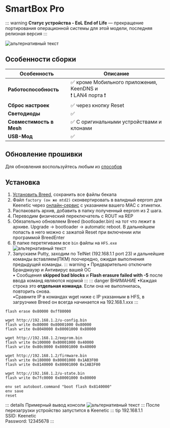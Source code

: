 # SmartBox Pro <YezBadgeWithDropdown type="keenetic" text="4.1.8" url="/assets/files/firmware/SmartBox-Pro-4.1.8.zip" :versions="[{ text: '4.1.7', url: '/assets/files/firmware/SmartBox-Pro-4.1.7.7z' }, { text: '4.0.7', url: '/assets/files/firmware/SmartBox-Pro-4.0.7.7z' }]"/>

::: warning **Статус устройства - EoL**
**End of Life** — прекращение портирования операционной системы для этой модели, последняя релизная версия
:::

![альтернативный текст](/assets/images/wiki/guides/SmartBox/pro.png)

## Особенности сборки

| Особенность              | Описание                                                     |
|--------------------------|--------------------------------------------------------------|
| **Работоспособность**    | ✅ кроме Мобильного приложения, KeenDNS и <br/>❗ LAN4 порта ❗ |
| **Сброс настроек**       | ✅ через кнопку Reset                                         |
| **Светодиоды**           | ✅                                                            |
| **Совместимость в Mesh** | ✅ С оригинальными устройствами и клонами                     |
| **USB-Мод**              | ✅                                                            |

## Обновление прошивки

Для обновления воспользуйтесь любым из [способов](/wiki/helpful/updateFirmware.md)

## Установка

1. [Установить Breed](https://4pda.to/forum/index.php?showtopic=943587&st=220#Spoil-87251265-1), сохранить все файлы бекапа
2. Файл `factory (он же mtd2)` сконвертировать в валидный eeprom для Keenetic через [онлайн-сервис](https://yeezyio.github.io/) с указанием вашего MAC с этикетки.
3. Распаковать архив, добавить в папку полученный eeprom из 2 шага.
4. Переводим физический переключатель с ROUT на REP
5. Обязательно обновляем Breed (bootloader.bin) на тот что лежит в архиве. Upgrade -> bootloader -> automatic reboot. В дальнейшем попасть в него можно с зажатой Reset при включении или программой BreedEnter
6. В папке перетягиваем все `bin` файлы на `HFS.exe`
   ![альтернативный текст](/assets/images/wiki/guides/TP-Link-EC330/openhfs.png)
7. Запускаем Putty, заходим по TelNet (192.168.1.1 port 23) и дальнейшие команды вставляем(ПКМ) поочередно, ожидая
   выполнения предыдущей команды.
   ::: warning
   • Предварительно отключите Брандмауэр и Антивирус вашей ОС
   <br/>• Сообщения **skipped bad blocks** и **Flash erasure failed with -5** после ввода команд являются нормой
   :::
   ::: danger ВНИМАНИЕ
   •Каждая строка это **отдельная команда**. Если она не выполнилась, повторить снова.
   <br/>•Cравните IP в командах wget ниже с IP указанным в HFS, в загрузчике Breed он всегда начинается на
   192.168.1.xxx
   :::

```shell
flash erase 0x80000 0xff80000

wget http://192.168.1.2/u-config.bin
flash write 0x80000 0x80001000 0x80000
flash write 0x8040000 0x80001000 0x80000

wget http://192.168.1.2/eeprom.bin
flash write 0x100000 0x80001000 0x40000
flash write 0x80c0000 0x80001000 0x40000

wget http://192.168.1.2/firmware.bin
flash write 0x180000 0x80001000 0x1AB3F00
flash write 0x8140000 0x80001000 0x1AB3F00

wget http://192.168.1.2/u-state.bin
flash write 0x7fc0000 0x80001000 0x80000

env set autoboot.command "boot flash 0x8140000"
env save
reset
```

::: details Примерный вывод консоли
![альтернативный текст](/assets/images/wiki/guides/TP-Link-EC330/breedlog.png)
:::
После перезагрузки устройство запустится в Keenetic
::: tip 192.168.1.1<br/>SSID: Keenetic<br/>Password: 12345678
:::
